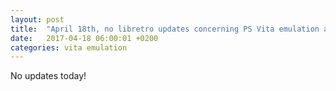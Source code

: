 ```yaml
---
layout: post
title:  "April 18th, no libretro updates concerning PS Vita emulation and emulators"
date:   2017-04-18 06:00:01 +0200
categories: vita emulation
---
```


No updates today!
